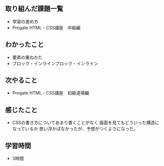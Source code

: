 
## 取り組んだ課題一覧
  - 学習の進め方
  - Progate HTML・CSS講座　中級編
## わかったこと
  - 要素の重ねかた
  - ブロック・インラインブロック・インライン
## 次やること
  - Progate HTML・CSS講座　初級道場編
## 感じたこと
- CSSの書き方についてあまり書くことがなく
  画面を見てもどういった構造になっているか
  思い浮かばなかったが、予想がつくようになった。
## 学習時間
- 3時間
